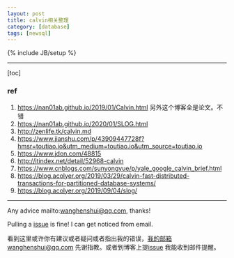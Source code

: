 ```yaml
---
layout: post
title: calvin相关整理
category: [database]
tags: [newsql]
---
```

{% include JB/setup %}

---

[toc]

### ref

1. https://nan01ab.github.io/2019/01/Calvin.html 另外这个博客全是论文。不错
2. https://nan01ab.github.io/2020/01/SLOG.html
3. http://zenlife.tk/calvin.md
4. https://www.jianshu.com/p/43909447728f?hmsr=toutiao.io&utm_medium=toutiao.io&utm_source=toutiao.io
5. https://www.jdon.com/48815
6. http://itindex.net/detail/52968-calvin
7. https://www.cnblogs.com/sunyongyue/p/yale_google_calvin_brief.html
8. https://blog.acolyer.org/2019/03/29/calvin-fast-distributed-transactions-for-partitioned-database-systems/
9. https://blog.acolyer.org/2019/09/04/slog/



---

Any advice mailto:wanghenshui@qq.com, thanks! 

Pulling a [issue](https://github.com/wanghenshui/wanghenshui.github.io/issues/new) is fine! I can get noticed from email.

看到这里或许你有建议或者疑问或者指出我的错误，我的邮箱wanghenshui@qq.com 先谢指教。或者到博客上提[issue](https://github.com/wanghenshui/wanghenshui.github.io/issues/new) 我能收到邮件提醒。